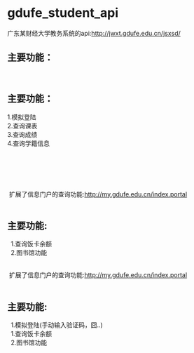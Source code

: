 # gdufe_student_api
广东某财经大学教务系统的api:http://jwxt.gdufe.edu.cn/jsxsd/<br>
<h2>主要功能：</h2><br>

<h2>主要功能：</h2>

  1.模拟登陆<br>
  2.查询课表<br>
  3.查询成绩<br>
  4.查询学籍信息<br>

  <br><br><br><br>
  
  扩展了信息门户的查询功能:http://my.gdufe.edu.cn/index.portal<br>
  <h2>主要功能:</h2>
    1.查询饭卡余额<br>
    2.图书馆功能 
<br><br>
  
  扩展了信息门户的查询功能:http://my.gdufe.edu.cn/index.portal<br>
  <h2>主要功能:</h2>
    1.模拟登陆(手动输入验证码，囧..)<br>
    1.查询饭卡余额<br>
    2.图书馆功能<br>

